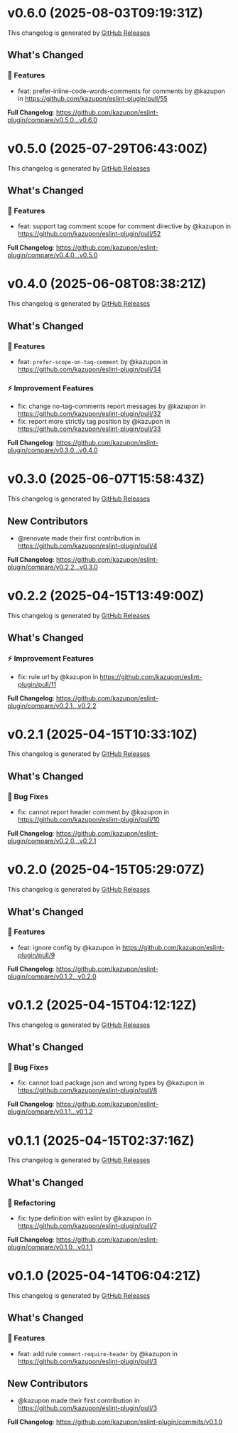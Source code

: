 # v0.6.0 (2025-08-03T09:19:31Z)

This changelog is generated by [GitHub Releases](https://github.com/kazupon/eslint-plugin/releases/tag/v0.6.0)

<!-- Release notes generated using configuration in .github/release.yml at v0.6.0 -->

## What's Changed

### 🌟 Features

- feat: prefer-inline-code-words-comments for comments by @kazupon in https://github.com/kazupon/eslint-plugin/pull/55

**Full Changelog**: https://github.com/kazupon/eslint-plugin/compare/v0.5.0...v0.6.0

# v0.5.0 (2025-07-29T06:43:00Z)

This changelog is generated by [GitHub Releases](https://github.com/kazupon/eslint-plugin/releases/tag/v0.5.0)

<!-- Release notes generated using configuration in .github/release.yml at v0.5.0 -->

## What's Changed

### 🌟 Features

- feat: support tag comment scope for comment directive by @kazupon in https://github.com/kazupon/eslint-plugin/pull/52

**Full Changelog**: https://github.com/kazupon/eslint-plugin/compare/v0.4.0...v0.5.0

# v0.4.0 (2025-06-08T08:38:21Z)

This changelog is generated by [GitHub Releases](https://github.com/kazupon/eslint-plugin/releases/tag/v0.4.0)

<!-- Release notes generated using configuration in .github/release.yml at v0.4.0 -->

## What's Changed

### 🌟 Features

- feat: `prefer-scope-on-tag-comment` by @kazupon in https://github.com/kazupon/eslint-plugin/pull/34

### ⚡ Improvement Features

- fix: change no-tag-comments report messages by @kazupon in https://github.com/kazupon/eslint-plugin/pull/32
- fix: report more strictly tag position by @kazupon in https://github.com/kazupon/eslint-plugin/pull/33

**Full Changelog**: https://github.com/kazupon/eslint-plugin/compare/v0.3.0...v0.4.0

# v0.3.0 (2025-06-07T15:58:43Z)

This changelog is generated by [GitHub Releases](https://github.com/kazupon/eslint-plugin/releases/tag/v0.3.0)

<!-- Release notes generated using configuration in .github/release.yml at v0.3.0 -->

## New Contributors

- @renovate made their first contribution in https://github.com/kazupon/eslint-plugin/pull/4

**Full Changelog**: https://github.com/kazupon/eslint-plugin/compare/v0.2.2...v0.3.0

# v0.2.2 (2025-04-15T13:49:00Z)

This changelog is generated by [GitHub Releases](https://github.com/kazupon/eslint-plugin/releases/tag/v0.2.2)

<!-- Release notes generated using configuration in .github/release.yml at v0.2.2 -->

## What's Changed

### ⚡ Improvement Features

- fix: rule url by @kazupon in https://github.com/kazupon/eslint-plugin/pull/11

**Full Changelog**: https://github.com/kazupon/eslint-plugin/compare/v0.2.1...v0.2.2

# v0.2.1 (2025-04-15T10:33:10Z)

This changelog is generated by [GitHub Releases](https://github.com/kazupon/eslint-plugin/releases/tag/v0.2.1)

<!-- Release notes generated using configuration in .github/release.yml at v0.2.1 -->

## What's Changed

### 🐛 Bug Fixes

- fix: cannot report header comment by @kazupon in https://github.com/kazupon/eslint-plugin/pull/10

**Full Changelog**: https://github.com/kazupon/eslint-plugin/compare/v0.2.0...v0.2.1

# v0.2.0 (2025-04-15T05:29:07Z)

This changelog is generated by [GitHub Releases](https://github.com/kazupon/eslint-plugin/releases/tag/v0.2.0)

<!-- Release notes generated using configuration in .github/release.yml at v0.2.0 -->

## What's Changed

### 🌟 Features

- feat: ignore config by @kazupon in https://github.com/kazupon/eslint-plugin/pull/9

**Full Changelog**: https://github.com/kazupon/eslint-plugin/compare/v0.1.2...v0.2.0

# v0.1.2 (2025-04-15T04:12:12Z)

This changelog is generated by [GitHub Releases](https://github.com/kazupon/eslint-plugin/releases/tag/v0.1.2)

<!-- Release notes generated using configuration in .github/release.yml at v0.1.2 -->

## What's Changed

### 🐛 Bug Fixes

- fix: cannot load package.json and wrong types by @kazupon in https://github.com/kazupon/eslint-plugin/pull/8

**Full Changelog**: https://github.com/kazupon/eslint-plugin/compare/v0.1.1...v0.1.2

# v0.1.1 (2025-04-15T02:37:16Z)

This changelog is generated by [GitHub Releases](https://github.com/kazupon/eslint-plugin/releases/tag/v0.1.1)

<!-- Release notes generated using configuration in .github/release.yml at v0.1.1 -->

## What's Changed

### 👕 Refactoring

- fix: type definition with eslint by @kazupon in https://github.com/kazupon/eslint-plugin/pull/7

**Full Changelog**: https://github.com/kazupon/eslint-plugin/compare/v0.1.0...v0.1.1

# v0.1.0 (2025-04-14T06:04:21Z)

This changelog is generated by [GitHub Releases](https://github.com/kazupon/eslint-plugin/releases/tag/v0.1.0)

<!-- Release notes generated using configuration in .github/release.yml at v0.1.0 -->

## What's Changed

### 🌟 Features

- feat: add rule `comment-require-header` by @kazupon in https://github.com/kazupon/eslint-plugin/pull/3

## New Contributors

- @kazupon made their first contribution in https://github.com/kazupon/eslint-plugin/pull/3

**Full Changelog**: https://github.com/kazupon/eslint-plugin/commits/v0.1.0

